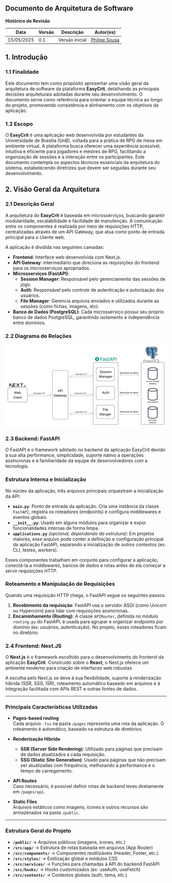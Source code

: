 ## **Documento de Arquitetura de Software**

**Histórico de Revisão**


|Data|Versão|Descrição|Autor(es)|
|----|------|---------|---------|
|15/05/2025|0.1|Versão inicial|[Philipe Sousa](https://github.com/PhilipeSousa)|

## 1. Introdução

### 1.1 Finalidade
Este documento tem como propósito apresentar uma visão geral da arquitetura de software da plataforma **EasyCrit**, detalhando as principais decisões arquiteturais adotadas durante seu desenvolvimento. O documento serve como referência para orientar a equipe técnica ao longo do projeto, promovendo consistência e alinhamento com os objetivos da aplicação.

### 1.2 Escopo
O **EasyCrit** é uma aplicação web desenvolvida por estudantes da Universidade de Brasília (UnB), voltada para a prática de RPG de mesa em ambiente virtual. A plataforma busca oferecer uma experiência acessível, intuitiva e eficiente para jogadores e mestres de RPG, facilitando a organização de sessões e a interação entre os participantes. Este documento contempla os aspectos técnicos essenciais da arquitetura do sistema, estabelecendo diretrizes que devem ser seguidas durante seu desenvolvimento.


## 2. Visão Geral da Arquitetura

### 2.1 Descrição Geral

A arquitetura do **EasyCrit** é baseada em microsserviços, buscando garantir modularidade, escalabilidade e facilidade de manutenção. A comunicação entre os componentes é realizada por meio de requisições HTTP, centralizadas através de um API Gateway, que atua como ponto de entrada principal para o cliente web.

A aplicação é dividida nas seguintes camadas:

- **Frontend**: Interface web desenvolvida com Next.js.
- **API Gateway**: Intermediário que direciona as requisições do frontend para os microsserviços apropriados.
- **Microsserviços (FastAPI)**:
  - **Session Manager**: Responsável pelo gerenciamento das sessões de jogo.
  - **Auth**: Responsável pelo controle de autenticação e autorização dos usuários.
  - **File Manager**: Gerencia arquivos enviados e utilizados durante as sessões (como fichas, imagens, etc).
- **Banco de Dados (PostgreSQL)**: Cada microsserviço possui seu próprio banco de dados PostgreSQL, garantindo isolamento e independência entre domínios.

### 2.2 Diagrama de Relações

[![dia_relacao.jpg](../assets/dia_relacao.jpg)](../assets/dia_relacao.jpg)


### 2.3 Backend: FastAPI

O FastAPI é o framework adotado no backend da aplicação EasyCrit devido à sua alta performance, simplicidade, suporte nativo a operações assíncronas e à familiaridade da equipe de desenvolvedores com a tecnologia.

### Estrutura Interna e Inicialização

No núcleo da aplicação, três arquivos principais orquestram a inicialização da API:

- **`main.py`**: Ponto de entrada da aplicação. Cria uma instância da classe `FastAPI`, registra os roteadores (endpoints) e configura middlewares e eventos globais.
- **`__init__.py`**: Usado em alguns módulos para organizar e expor funcionalidades internas de forma limpa.
- **`applications.py`** *(opcional, dependendo da estrutura)*: Em projetos maiores, esse arquivo pode conter a definição e configuração principal da aplicação FastAPI, separando a inicialização de outros contextos (ex: CLI, testes, workers).

Esses componentes trabalham em conjunto para configurar a aplicação, conectá-la a middlewares, bancos de dados e rotas antes de ela começar a servir requisições HTTP.

### Roteamento e Manipulação de Requisições

Quando uma requisição HTTP chega, o FastAPI segue os seguintes passos:

1. **Recebimento da requisição**: FastAPI usa o servidor ASGI (como Uvicorn ou Hypercorn) para lidar com requisições assíncronas.
2. **Encaminhamento (Routing)**: A classe `APIRouter`, definida no módulo `routing.py` do FastAPI, é usada para agrupar e organizar endpoints por domínio (ex: usuários, autenticação). No projeto, esses roteadores ficam no diretório:


### 2.4 Frontend: Next.JS 

O **Next.js** é o framework escolhido para o desenvolvimento do frontend da aplicação **EasyCrit**. Construído sobre o **React**, o Next.js oferece um ambiente moderno para criação de interfaces web robustas.

A escolha pelo Next.js se deve à sua flexibilidade, suporte à renderização híbrida (SSR, SSG, ISR), roteamento automático baseado em arquivos e à integração facilitada com APIs REST e outras fontes de dados.

---

### Principais Características Utilizadas

- **Pages-based routing**  
  Cada arquivo `.tsx` na pasta `/pages` representa uma rota da aplicação. O roteamento é automático, baseado na estrutura de diretórios.

- **Renderização Híbrida**
  - **SSR (Server Side Rendering)**: Utilizado para páginas que precisam de dados atualizados a cada requisição.
  - **SSG (Static Site Generation)**: Usado para páginas que não precisam ser atualizadas com frequência, melhorando a performance e o tempo de carregamento.

- **API Routes**  
  Caso necessário, é possível definir rotas de backend leves diretamente em `/pages/api`.

- **Static Files**  
  Arquivos estáticos como imagens, ícones e outros recursos são armazenados na pasta `/public`.

---

### Estrutura Geral do Projeto

- **`/public/`** → Arquivos públicos (imagens, ícones, etc.)
- **`/src/app/`** → Estrutura de rotas baseada em arquivos (App Router)
- **`/src/components/`** → Componentes reutilizáveis (Header, Footer, etc.)
- **`/src/styles/`** → Estilização global e módulos CSS
- **`/src/services/`** → Funções para chamadas à API do backend FastAPI
- **`/src/hooks/`** → Hooks customizados (ex: useAuth, useFetch)
- **`/src/contexts/`** → Contextos globais (auth, tema, etc.)

